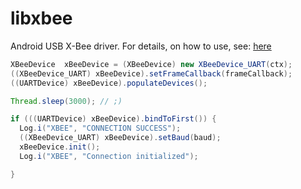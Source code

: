 libxbee
=======


Android USB X-Bee driver. For details, on how to use, see: [here](https://github.com/uvwxy/daisy_main/blob/master/src/de/uvwxy/daisy/nodemap/guicontent/CMXBee.java
)


```java
XBeeDevice  xBeeDevice = (XBeeDevice) new XBeeDevice_UART(ctx);
((XBeeDevice_UART) xBeeDevice).setFrameCallback(frameCallback);
((UARTDevice) xBeeDevice).populateDevices();

Thread.sleep(3000); // ;)

if (((UARTDevice) xBeeDevice).bindToFirst()) {
  Log.i("XBEE", "CONNECTION SUCCESS");
  ((XBeeDevice_UART) xBeeDevice).setBaud(baud);
  xBeeDevice.init();
  Log.i("XBEE", "Connection initialized");

}
```
